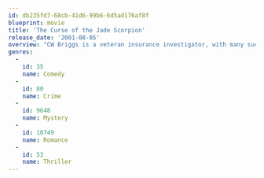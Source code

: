 ```yaml
---
id: db235fd7-68cb-41d6-99b6-6d5ad176af8f
blueprint: movie
title: 'The Curse of the Jade Scorpion'
release_date: '2001-08-05'
overview: "CW Briggs is a veteran insurance investigator, with many successes. Betty Ann Fitzgerald is a new employee in the company he works for, with the task of reorganizing the office. They don't like each other - or at least that's what they think. During a night out with the rest of the office employees, they go to watch Voltan, a magician who secretly hypnotizes both of them."
genres:
  -
    id: 35
    name: Comedy
  -
    id: 80
    name: Crime
  -
    id: 9648
    name: Mystery
  -
    id: 10749
    name: Romance
  -
    id: 53
    name: Thriller
---
```

